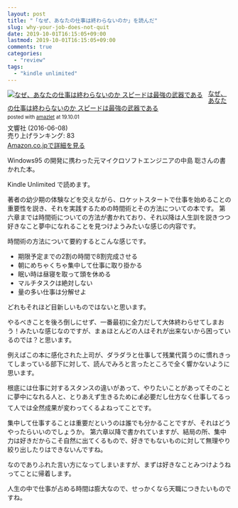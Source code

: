 ```yaml
---
layout: post
title: "「なぜ、あなたの仕事は終わらないのか」を読んだ"
slug: why-your-job-does-not-quit
date: 2019-10-01T16:15:05+09:00
lastmod: 2019-10-01T16:15:05+09:00
comments: true
categories:
  - "review"
tags:
  - "kindle unlimited"
---
```


<div class="amazlet-box" style="margin-bottom:0px;"><div class="amazlet-image" style="float:left;margin:0px 12px 1px 0px;"><a href="http://www.amazon.co.jp/exec/obidos/ASIN/B01GPCKJWK/iriyaufo-22/ref=nosim/" name="amazletlink" target="_blank"><img src="https://images-fe.ssl-images-amazon.com/images/I/51PEZYHrmUL._SL160_.jpg" alt="なぜ、あなたの仕事は終わらないのか スピードは最強の武器である" style="border: none;" /></a></div><div class="amazlet-info" style="line-height:120%; margin-bottom: 10px"><div class="amazlet-name" style="margin-bottom:10px;line-height:120%"><a href="http://www.amazon.co.jp/exec/obidos/ASIN/B01GPCKJWK/iriyaufo-22/ref=nosim/" name="amazletlink" target="_blank">なぜ、あなたの仕事は終わらないのか スピードは最強の武器である</a><div class="amazlet-powered-date" style="font-size:80%;margin-top:5px;line-height:120%">posted with <a href="http://www.amazlet.com/" title="amazlet" target="_blank">amazlet</a> at 19.10.01</div></div><div class="amazlet-detail">文響社 (2016-06-08)<br />売り上げランキング: 83<br /></div><div class="amazlet-sub-info" style="float: left;"><div class="amazlet-link" style="margin-top: 5px"><a href="http://www.amazon.co.jp/exec/obidos/ASIN/B01GPCKJWK/iriyaufo-22/ref=nosim/" name="amazletlink" target="_blank">Amazon.co.jpで詳細を見る</a></div></div></div><div class="amazlet-footer" style="clear: left"></div></div>

Windows95 の開発に携わった元マイクロソフトエンジニアの中島 聡さんの書かれた本。

Kindle Unlimited で読めます。

著者の幼少期の体験などを交えながら、ロケットスタートで仕事を始めることの重要性を説き、それを実践するための時間術とその方法についての本です。
第六章までは時間術についての方法が書かれており、それ以降は人生訓を説きつつ好きなこと夢中になれることを見つけようみたいな感じの内容です。

時間術の方法について要約するとこんな感じです。

- 期限予定までの2割の時間で8割完成させる
- 朝にめちゃくちゃ集中して仕事に取り掛かる
- 眠い時は昼寝を取って頭を休める
- マルチタスクは絶対しない
- 量の多い仕事は分解せよ

どれもそれほど目新しいものではないと思います。

やるべきことを後ろ倒しにせず、一番最初に全力だして大体終わらせてしまおう！みたいな感じなのですが、まぁほとんどの人はそれが出来ないから困っているのでは？と思います。

例えばこの本に感化された上司が、ダラダラと仕事して残業代貰うのに慣れきってしまっている部下に対して、読んでみろと言ったところで全く響かないように思います。

根底には仕事に対するスタンスの違いがあって、やりたいことがあってそのことに夢中になれる人と、とりあえず生きるために💰必要だし仕方なく仕事してるって人では全然成果が変わってくるよねってことです。

集中して仕事することは重要だというのは誰でも分かることですが、それはどうやったらいいのでしょうか。
第六章以降で書かれていますが、結局の所、集中力は好きだからこそ自然に出てくるもので、好きでもないものに対して無理やり絞り出したりはできないんですね。

なのでありふれた言い方になってしまいますが、まずは好きなことみつけようねってことに帰着します。

人生の中で仕事が占める時間は膨大なので、せっかくなら天職につきたいものですね。